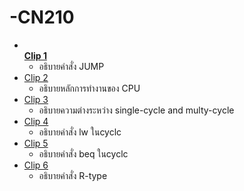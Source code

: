 # -CN210
* [<br>**Clip 1**](https://youtu.be/KGGrDlHpYPE)
  * อธิบายคำสั่ง JUMP 
* [Clip 2](https://youtu.be/MUBjTEa2nQo)
  * อธิบายหลักการทำงานของ CPU 
* [Clip 3](https://youtu.be/-e2fQUB4PIY)
  * อธิบายความต่างระหว่าง single-cycle and multy-cycle
* [Clip 4](https://youtu.be/lUhIu3NA02Y)
  * อธิบายคำสั่ง lw ในcyclc
* [Clip 5](https://youtu.be/731dgwT8FfE)
  * อธิบายคำสั่ง beq ในcyclc
* [Clip 6](https://youtu.be/WjuaH1VdVnQ)
  * อธิบายคำสั่ง R-type
